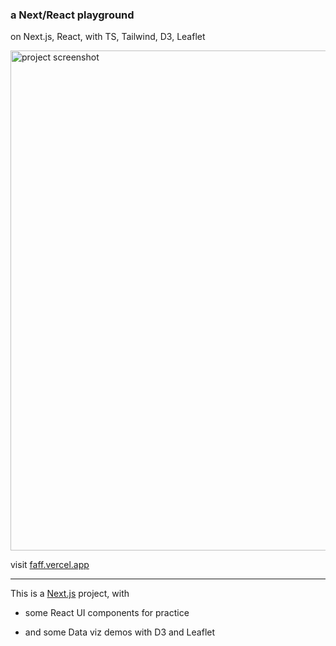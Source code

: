 ### a Next/React playground

on Next.js, React, with TS, Tailwind, D3, Leaflet

[<img width="800" alt="project screenshot" src="https://github.com/Mrtly/next-adventures/assets/50080618/1a632139-2e4b-4d49-bee7-992cd04d7157">](https://faff.vercel.app/)


visit [faff.vercel.app](https://faff.vercel.app/)

<hr>

This is a [Next.js](https://nextjs.org/) project, with

- some React UI components for practice

- and some Data viz demos with D3 and Leaflet

